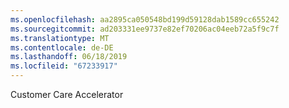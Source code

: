 ```yaml
---
ms.openlocfilehash: aa2895ca050548bd199d59128dab1589cc655242
ms.sourcegitcommit: ad203331ee9737e82ef70206ac04eeb72a5f9c7f
ms.translationtype: MT
ms.contentlocale: de-DE
ms.lasthandoff: 06/18/2019
ms.locfileid: "67233917"
---
```

Customer Care Accelerator
